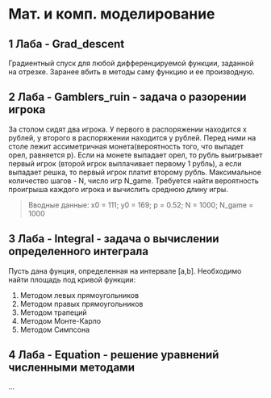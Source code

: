 # Мат. и комп. моделирование #
## 1 Лаба - Grad_descent ##
Градиентный спуск для любой дифференцируемой функции, заданной на отрезке. Заранее вбить в методы саму функцию и ее производную.
## 2 Лаба - Gamblers_ruin - задача о разорении игрока ##
За столом сидят два игрока. У первого в распоряжении находится x рублей, у второго в распоряжении находится y рублей.
Перед ними на столе лежит ассиметричная монета(вероятность того, что выпадет орел, равняется p).
Если на монете выпадает орел, то рубль выигрывает первый игрок (второй игрок выплачивает первому 1 рубль), а если выпадает решка, то первый игрок платит второму рубль.
Максимальное количество шагов - N, число игр N_game. Требуется найти вероятность проигрыша каждого игрока и вычислить среднюю длину игры.
> Вводные данные:
> x0 = 111; y0 = 169; p = 0.52; N = 1000; N_game = 1000
## 3 Лаба - Integral - задача о вычислении определенного интеграла ##
Пусть дана фунция, определенная на интервале [a,b]. Необходимо найти площадь под кривой функции:
1) Методом левых прямоугольников 
2) Методом правых прямоугольников 
3) Методом трапеций
4) Методом Монте-Карло
5) Методом Симпсона 
## 4 Лаба - Equation - решение уравнений численными методами ##
...
